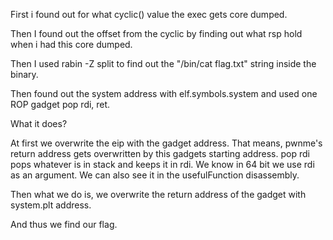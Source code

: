 First i found out for what cyclic() value the exec gets core dumped.

Then I found out the offset from the cyclic by finding out what rsp hold when i had this core dumped.

Then I used rabin -Z split to find out the "/bin/cat flag.txt" string inside the binary.

Then found out the system address with elf.symbols.system and used one ROP gadget pop rdi, ret.

What it does?

At first we overwrite the eip with the gadget address. That means, pwnme's return address gets overwritten by this
gadgets starting address.
pop rdi pops whatever is in stack and keeps it in rdi. We know in 64 bit we use rdi as an argument. We can also see it in the usefulFunction disassembly.

Then what we do is, we overwrite the return address of the gadget with system.plt address.

And thus we find our flag.
